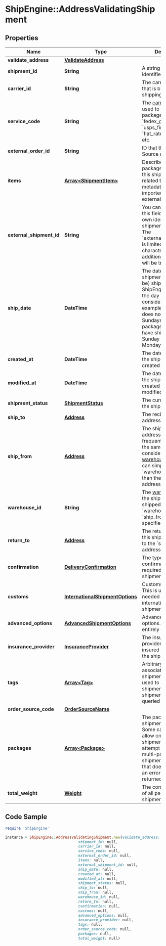 # ShipEngine::AddressValidatingShipment

## Properties

Name | Type | Description | Notes
------------ | ------------- | ------------- | -------------
**validate_address** | [**ValidateAddress**](ValidateAddress.md) |  | [optional] 
**shipment_id** | **String** | A string that uniquely identifies the shipment | [readonly] 
**carrier_id** | **String** | The carrier account that is billed for the shipping charges | 
**service_code** | **String** | The [carrier service](https://www.shipengine.com/docs/shipping/use-a-carrier-service/) used to ship the package, such as &#x60;fedex_ground&#x60;, &#x60;usps_first_class_mail&#x60;, &#x60;flat_rate_envelope&#x60;, etc.  | 
**external_order_id** | **String** | ID that the Order Source assigned | [optional] 
**items** | [**Array&lt;ShipmentItem&gt;**](ShipmentItem.md) | Describe the packages included in this shipment as related to potential metadata that was imported from external order sources  | [optional] 
**external_shipment_id** | **String** | You can optionally use this field to store your own identifier for this shipment.  &gt; **Warning:** The &#x60;external_shipment_id&#x60; is limited to 50 characters. Any additional characters will be truncated.  | [optional] 
**ship_date** | **DateTime** | The date that the shipment was (or will be) shippped.  ShipEngine will take the day of week into consideration. For example, if the carrier does not operate on Sundays, then a package that would have shipped on Sunday will ship on Monday instead.  | [optional] 
**created_at** | **DateTime** | The date and time that the shipment was created in ShipEngine. | [optional] [readonly] 
**modified_at** | **DateTime** | The date and time that the shipment was created or last modified. | [optional] [readonly] 
**shipment_status** | [**ShipmentStatus**](ShipmentStatus.md) | The current status of the shipment | [optional] [readonly] 
**ship_to** | [**Address**](Address.md) | The recipient&#39;s mailing address | 
**ship_from** | [**Address**](Address.md) | The shipment&#39;s origin address. If you frequently ship from the same location, consider [creating a warehouse](https://www.shipengine.com/docs/reference/create-warehouse/). Then you can simply specify the &#x60;warehouse_id&#x60; rather than the complete address each time.  | 
**warehouse_id** | **String** | The [warehouse](https://www.shipengine.com/docs/shipping/ship-from-a-warehouse/) that the shipment is being shipped from.  Either &#x60;warehouse_id&#x60; or &#x60;ship_from&#x60; must be specified.  | [optional] 
**return_to** | [**Address**](Address.md) | The return address for this shipment.  Defaults to the &#x60;ship_from&#x60; address.  | [optional] 
**confirmation** | [**DeliveryConfirmation**](DeliveryConfirmation.md) | The type of delivery confirmation that is required for this shipment. | [optional] 
**customs** | [**InternationalShipmentOptions**](InternationalShipmentOptions.md) | Customs information.  This is usually only needed for international shipments.  | [optional] 
**advanced_options** | [**AdvancedShipmentOptions**](AdvancedShipmentOptions.md) | Advanced shipment options.  These are entirely optional. | [optional] 
**insurance_provider** | [**InsuranceProvider**](InsuranceProvider.md) | The insurance provider to use for any insured packages in the shipment.  | [optional] 
**tags** | [**Array&lt;Tag&gt;**](Tag.md) | Arbitrary tags associated with this shipment.  Tags can be used to categorize shipments, and shipments can be queried by their tags.  | [optional] [readonly] 
**order_source_code** | [**OrderSourceName**](OrderSourceName.md) |  | [optional] 
**packages** | [**Array&lt;Package&gt;**](Package.md) | The packages in the shipment.  &gt; **Note:** Some carriers only allow one package per shipment.  If you attempt to create a multi-package shipment for a carrier that doesn&#39;t allow it, an error will be returned.  | [optional] 
**total_weight** | [**Weight**](Weight.md) | The combined weight of all packages in the shipment | [optional] [readonly] 

## Code Sample

```ruby
require 'ShipEngine'

instance = ShipEngine::AddressValidatingShipment.new(validate_address: null,
                                 shipment_id: null,
                                 carrier_id: null,
                                 service_code: null,
                                 external_order_id: null,
                                 items: null,
                                 external_shipment_id: null,
                                 ship_date: null,
                                 created_at: null,
                                 modified_at: null,
                                 shipment_status: null,
                                 ship_to: null,
                                 ship_from: null,
                                 warehouse_id: null,
                                 return_to: null,
                                 confirmation: null,
                                 customs: null,
                                 advanced_options: null,
                                 insurance_provider: null,
                                 tags: null,
                                 order_source_code: null,
                                 packages: null,
                                 total_weight: null)
```


